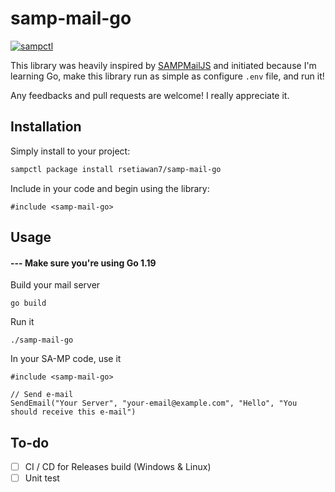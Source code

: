 # samp-mail-go

[![sampctl](https://img.shields.io/badge/sampctl-samp--mail--go-2f2f2f.svg?style=for-the-badge)](https://github.com/rsetiawan7/samp-mail-go)

This library was heavily inspired by [SAMPMailJS](https://github.com/bruxo00/SAMPMailJS) and initiated because I'm learning Go, make this library run as simple as configure `.env` file, and run it!

Any feedbacks and pull requests are welcome! I really appreciate it.

<!--
Short description of your library, why it's useful, some examples, pictures or
videos. Link to your forum release thread too.

Remember: You can use "forumfmt" to convert this readme to forum BBCode!

What the sections below should be used for:

`## Installation`: Leave this section un-edited unless you have some specific
additional installation procedure.

`## Testing`: Whether your library is tested with a simple `main()` and `print`,
unit-tested, or demonstrated via prompting the player to connect, you should
include some basic information for users to try out your code in some way.

And finally, maintaining your version number`:

* Follow [Semantic Versioning](https://semver.org/)
* When you release a new version, update `VERSION` and `git tag` it
* Versioning is important for sampctl to use the version control features

Happy Pawning!
-->

## Installation

Simply install to your project:

```bash
sampctl package install rsetiawan7/samp-mail-go
```

Include in your code and begin using the library:

```pawn
#include <samp-mail-go>
```

## Usage

<!--
Write your code documentation or examples here. If your library is documented in
the source code, direct users there. If not, list your API and describe it well
in this section. If your library is passive and has no API, simply omit this
section.
-->
#### --- Make sure you're using Go 1.19

Build your mail server

```
go build
```

Run it

```
./samp-mail-go
```

In your SA-MP code, use it

```pawn
#include <samp-mail-go>

// Send e-mail
SendEmail("Your Server", "your-email@example.com", "Hello", "You should receive this e-mail")
```

## To-do

- [ ] CI / CD for Releases build (Windows & Linux)
- [ ] Unit test
